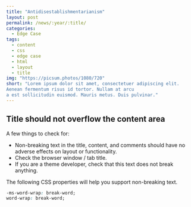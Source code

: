 ```yaml
---
title: "Antidisestablishmentarianism"
layout: post
permalink: /news/:year/:title/
categories:
  - Edge Case
tags:
  - content
  - css
  - edge case
  - html
  - layout
  - title
img: "https://picsum.photos/1080/720"
short: "Lorem ipsum dolor sit amet, consectetuer adipiscing elit. 
Aenean fermentum risus id tortor. Nullam at arcu 
a est sollicitudin euismod. Mauris metus. Duis pulvinar."
---
```


## Title should not overflow the content area

A few things to check for:

  * Non-breaking text in the title, content, and comments should have no adverse effects on layout or functionality.
  * Check the browser window / tab title.
  * If you are a theme developer, check that this text does not break anything.

The following CSS properties will help you support non-breaking text.

```css
-ms-word-wrap: break-word;
word-wrap: break-word;
```